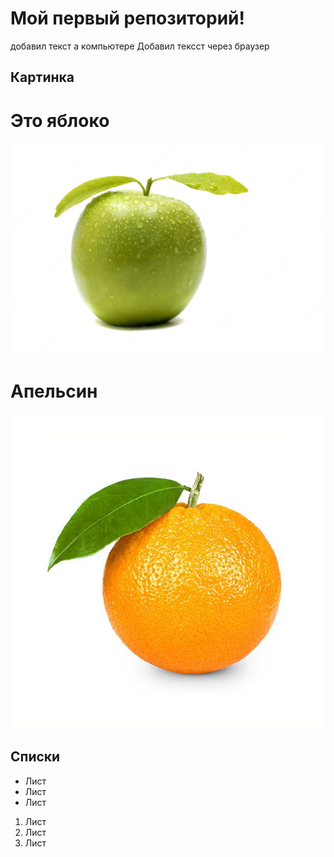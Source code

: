 # Мой первый репозиторий!
добавил текст а компьютере
Добавил тексст через  браузер

## Картинка
# Это яблоко
![Яблоко](apple.webp)

# Апельсин
![Апельсин](orange.jpg)

## Списки

* Лист
* Лист
* Лист

1. Лист
2. Лист
3. Лист

